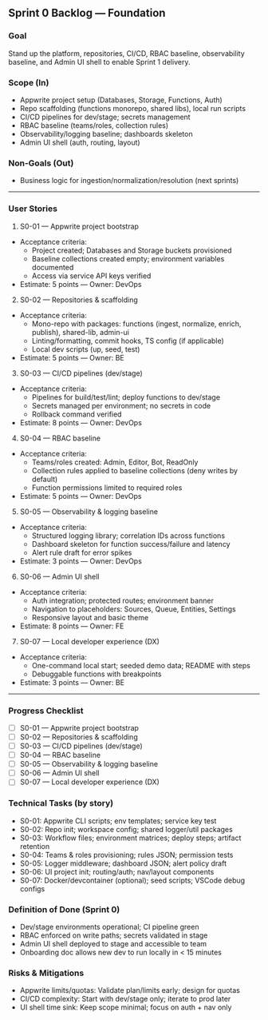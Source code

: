## Sprint 0 Backlog — Foundation

### Goal
Stand up the platform, repositories, CI/CD, RBAC baseline, observability baseline, and Admin UI shell to enable Sprint 1 delivery.

### Scope (In)
- Appwrite project setup (Databases, Storage, Functions, Auth)
- Repo scaffolding (functions monorepo, shared libs), local run scripts
- CI/CD pipelines for dev/stage; secrets management
- RBAC baseline (teams/roles, collection rules)
- Observability/logging baseline; dashboards skeleton
- Admin UI shell (auth, routing, layout)

### Non-Goals (Out)
- Business logic for ingestion/normalization/resolution (next sprints)

---

### User Stories

1) S0-01 — Appwrite project bootstrap
- Acceptance criteria:
  - Project created; Databases and Storage buckets provisioned
  - Baseline collections created empty; environment variables documented
  - Access via service API keys verified
- Estimate: 5 points — Owner: DevOps

2) S0-02 — Repositories & scaffolding
- Acceptance criteria:
  - Mono-repo with packages: functions (ingest, normalize, enrich, publish), shared-lib, admin-ui
  - Linting/formatting, commit hooks, TS config (if applicable)
  - Local dev scripts (up, seed, test)
- Estimate: 5 points — Owner: BE

3) S0-03 — CI/CD pipelines (dev/stage)
- Acceptance criteria:
  - Pipelines for build/test/lint; deploy functions to dev/stage
  - Secrets managed per environment; no secrets in code
  - Rollback command verified
- Estimate: 8 points — Owner: DevOps

4) S0-04 — RBAC baseline
- Acceptance criteria:
  - Teams/roles created: Admin, Editor, Bot, ReadOnly
  - Collection rules applied to baseline collections (deny writes by default)
  - Function permissions limited to required roles
- Estimate: 5 points — Owner: DevOps

5) S0-05 — Observability & logging baseline
- Acceptance criteria:
  - Structured logging library; correlation IDs across functions
  - Dashboard skeleton for function success/failure and latency
  - Alert rule draft for error spikes
- Estimate: 3 points — Owner: DevOps

6) S0-06 — Admin UI shell
- Acceptance criteria:
  - Auth integration; protected routes; environment banner
  - Navigation to placeholders: Sources, Queue, Entities, Settings
  - Responsive layout and basic theme
- Estimate: 8 points — Owner: FE

7) S0-07 — Local developer experience (DX)
- Acceptance criteria:
  - One-command local start; seeded demo data; README with steps
  - Debuggable functions with breakpoints
- Estimate: 3 points — Owner: BE

---

### Progress Checklist
- [ ] S0-01 — Appwrite project bootstrap
- [ ] S0-02 — Repositories & scaffolding
- [ ] S0-03 — CI/CD pipelines (dev/stage)
- [ ] S0-04 — RBAC baseline
- [ ] S0-05 — Observability & logging baseline
- [ ] S0-06 — Admin UI shell
- [ ] S0-07 — Local developer experience (DX)

### Technical Tasks (by story)
- S0-01: Appwrite CLI scripts; env templates; service key test
- S0-02: Repo init; workspace config; shared logger/util packages
- S0-03: Workflow files; environment matrices; deploy steps; artifact retention
- S0-04: Teams & roles provisioning; rules JSON; permission tests
- S0-05: Logger middleware; dashboard JSON; alert policy draft
- S0-06: UI project init; routing/auth; nav/layout components
- S0-07: Docker/devcontainer (optional); seed scripts; VSCode debug configs

### Definition of Done (Sprint 0)
- Dev/stage environments operational; CI pipeline green
- RBAC enforced on write paths; secrets validated in stage
- Admin UI shell deployed to stage and accessible to team
- Onboarding doc allows new dev to run locally in < 15 minutes

### Risks & Mitigations
- Appwrite limits/quotas: Validate plan/limits early; design for quotas
- CI/CD complexity: Start with dev/stage only; iterate to prod later
- UI shell time sink: Keep scope minimal; focus on auth + nav only


